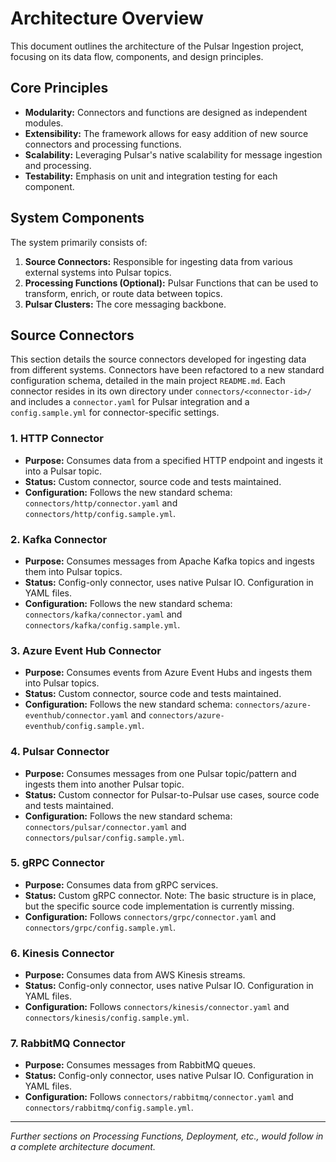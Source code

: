 # Architecture Overview

This document outlines the architecture of the Pulsar Ingestion project, focusing on its data flow, components, and design principles.

## Core Principles

*   **Modularity:** Connectors and functions are designed as independent modules.
*   **Extensibility:** The framework allows for easy addition of new source connectors and processing functions.
*   **Scalability:** Leveraging Pulsar's native scalability for message ingestion and processing.
*   **Testability:** Emphasis on unit and integration testing for each component.

## System Components

The system primarily consists of:
1.  **Source Connectors:** Responsible for ingesting data from various external systems into Pulsar topics.
2.  **Processing Functions (Optional):** Pulsar Functions that can be used to transform, enrich, or route data between topics.
3.  **Pulsar Clusters:** The core messaging backbone.

## Source Connectors

This section details the source connectors developed for ingesting data from different systems. Connectors have been refactored to a new standard configuration schema, detailed in the main project `README.md`. Each connector resides in its own directory under `connectors/<connector-id>/` and includes a `connector.yaml` for Pulsar integration and a `config.sample.yml` for connector-specific settings.

### 1. HTTP Connector

*   **Purpose:** Consumes data from a specified HTTP endpoint and ingests it into a Pulsar topic.
*   **Status:** Custom connector, source code and tests maintained.
*   **Configuration:** Follows the new standard schema: `connectors/http/connector.yaml` and `connectors/http/config.sample.yml`.

### 2. Kafka Connector

*   **Purpose:** Consumes messages from Apache Kafka topics and ingests them into Pulsar topics.
*   **Status:** Config-only connector, uses native Pulsar IO. Configuration in YAML files.
*   **Configuration:** Follows the new standard schema: `connectors/kafka/connector.yaml` and `connectors/kafka/config.sample.yml`.

### 3. Azure Event Hub Connector

*   **Purpose:** Consumes events from Azure Event Hubs and ingests them into Pulsar topics.
*   **Status:** Custom connector, source code and tests maintained.
*   **Configuration:** Follows the new standard schema: `connectors/azure-eventhub/connector.yaml` and `connectors/azure-eventhub/config.sample.yml`.

### 4. Pulsar Connector

*   **Purpose:** Consumes messages from one Pulsar topic/pattern and ingests them into another Pulsar topic.
*   **Status:** Custom connector for Pulsar-to-Pulsar use cases, source code and tests maintained.
*   **Configuration:** Follows the new standard schema: `connectors/pulsar/connector.yaml` and `connectors/pulsar/config.sample.yml`.

### 5. gRPC Connector

*   **Purpose:** Consumes data from gRPC services.
*   **Status:** Custom gRPC connector. Note: The basic structure is in place, but the specific source code implementation is currently missing.
*   **Configuration:** Follows `connectors/grpc/connector.yaml` and `connectors/grpc/config.sample.yml`.

### 6. Kinesis Connector

*   **Purpose:** Consumes data from AWS Kinesis streams.
*   **Status:** Config-only connector, uses native Pulsar IO. Configuration in YAML files.
*   **Configuration:** Follows `connectors/kinesis/connector.yaml` and `connectors/kinesis/config.sample.yml`.

### 7. RabbitMQ Connector

*   **Purpose:** Consumes messages from RabbitMQ queues.
*   **Status:** Config-only connector, uses native Pulsar IO. Configuration in YAML files.
*   **Configuration:** Follows `connectors/rabbitmq/connector.yaml` and `connectors/rabbitmq/config.sample.yml`.

---

*Further sections on Processing Functions, Deployment, etc., would follow in a complete architecture document.*

